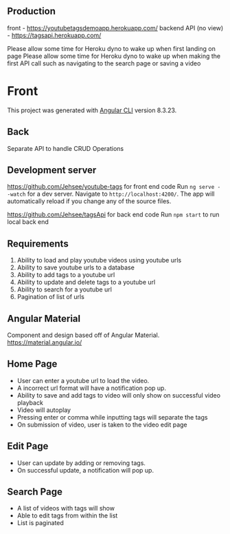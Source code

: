## Production
front - https://youtubetagsdemoapp.herokuapp.com/
backend API (no view) - https://tagsapi.herokuapp.com/

Please allow some time for Heroku dyno to wake up when first landing on page
Please allow some time for Heroku dyno to wake up when making the first API call such as navigating to the search page or saving a video

# Front
This project was generated with [Angular CLI](https://github.com/angular/angular-cli) version 8.3.23.

## Back
Separate API to handle CRUD Operations 

## Development server
https://github.com/Jehsee/youtube-tags for front end code
Run `ng serve --watch` for a dev server. Navigate to `http://localhost:4200/`. The app will automatically reload if you change any of the source files.

https://github.com/Jehsee/tagsApi for back end code
Run `npm start` to run local back end


## Requirements
1. Ability to load and play youtube videos using youtube urls
2. Ability to save youtube urls to a database
3. Ability to add tags to a youtube url
4. Ability to update and delete tags to a youtube url
5. Ability to search for a youtube url
6. Pagination of list of urls

## Angular Material
Component and design based off of Angular Material. https://material.angular.io/

## Home Page
* User can enter a youtube url to load the video.
* A incorrect url format will have a notification pop up.
* Ability to save and add tags to video will only show on successful video playback
* Video will autoplay
* Pressing enter or comma while inputting tags will separate the tags
* On submission of video, user is taken to the video edit page

## Edit Page
* User can update by adding or removing tags.
* On successful update, a notification will pop up.

## Search Page
* A list of videos with tags will show
* Able to edit tags from within the list
* List is paginated

